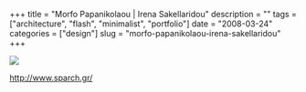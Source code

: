 +++
title = "Morfo Papanikolaou | Irena Sakellaridou"
description = ""
tags = ["architecture", "flash", "minimalist", "portfolio"]
date = "2008-03-24"
categories = ["design"]
slug = "morfo-papanikolaou-irena-sakellaridou"
+++


 

  <div id="screens-thumbs" class="clearfix">
    <div class="txt-center" id="design-submission"><a href="http://www.sparch.gr/"><img id='bluga-thumbnail-783' class='bluga-thumbnail large' src='http://media.konigi.com/bluga/
wt47f276ab37520_0.jpg'/></a></div>  
  </div>   
<p><a href="http://www.sparch.gr/">http://www.sparch.gr/</a></p>





